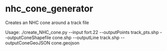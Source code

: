 # nhc_cone_generator
Creates an NHC cone around a track file

Usage: ./create_NHC_cone.py --input fort.22 --outputPoints track_pts.shp --outputConeShapefile cone.shp --outputLine track.shp --outputConeGeoJSON cone.geojson
